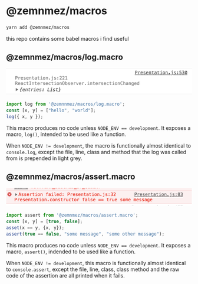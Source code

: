 # @zemnmez/macros
```bash
yarn add @zemnmez/macros
```

this repo contains some babel macros i find useful

## @zemnmez/macros/log.macro
![screenshot](log.png)
```javascript
import log from '@zemnnmez/macros/log.macro';
const [x, y] = ["hello", "world"];
log({ x, y });
```

This macro produces no code unless `NODE_ENV == development`. It exposes a macro, `log()`, intended to be used like a function.

When `NODE_ENV != development`, the macro is functionally almost identical to `console.log`, except the file, line,
class and method that the log was called from is prepended in light grey.

## @zemnmez/macros/assert.macro
![screenshot](assert.png)
```javascript
import assert from '@zemnmez/macros/assert.macro';
const [x, y] = [true, false];
asset(x == y, {x, y});
assert(true == false, "some message", "some other message");
```

This macro produces no code unless `NODE_ENV == development`. It exposes a macro, `assert()`, indended to be used like a function.

When `NODE_ENV != development`, this macro is functionally almost identical to `console.assert`, except the file,
line, class, class method and the raw code of the assertion are all printed when it fails.
